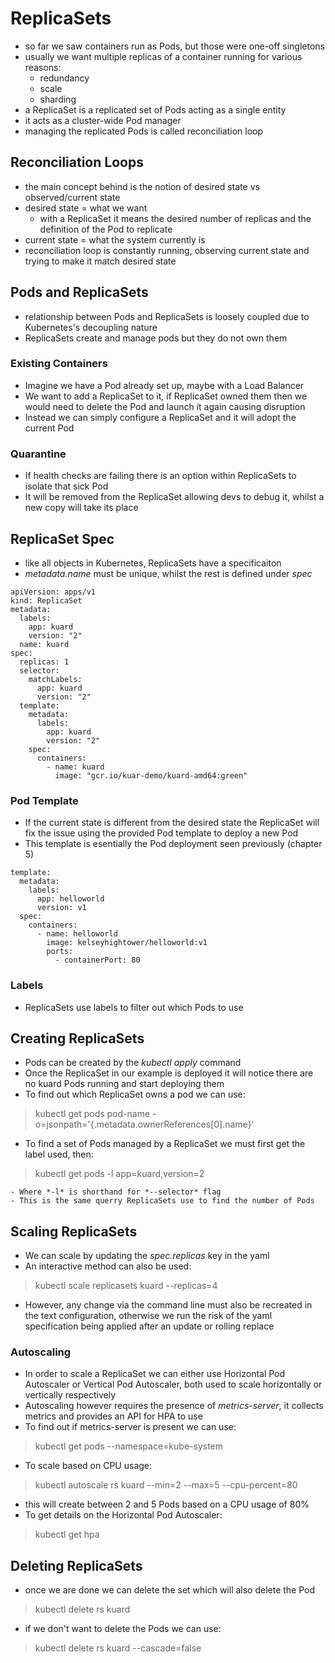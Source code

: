 # ReplicaSets

- so far we saw containers run as Pods, but those were one-off singletons
- usually we want multiple replicas of a container running for various reasons:
    - redundancy 
    - scale
    - sharding 
- a ReplicaSet is a replicated set of Pods acting as a single entity 
- it acts as a cluster-wide Pod manager
- managing the replicated Pods is called reconciliation loop

## Reconciliation Loops

- the main concept behind is the notion of desired state vs observed/current state
- desired state = what we want
    - with a ReplicaSet it means the desired number of replicas and the definition of the Pod to replicate
- current state = what the system currently is
- reconciliation loop is constantly running, observing current state and trying to make it match desired state

## Pods and ReplicaSets

- relationship between Pods and ReplicaSets is loosely coupled due to Kubernetes's decoupling nature
- ReplicaSets create and manage pods but they do not own them

### Existing Containers

- Imagine we have a Pod already set up, maybe with a Load Balancer
- We want to add a ReplicaSet to it, if ReplicaSet owned them then we would need to delete the Pod and launch it again causing disruption
- Instead we can simply configure a ReplicaSet and it will adopt the current Pod

### Quarantine

- If health checks are failing there is an option within ReplicaSets to isolate that sick Pod
- It will be removed from the ReplicaSet allowing devs to debug it, whilst a new copy will take its place

## ReplicaSet Spec

- like all objects in Kubernetes, ReplicaSets have a specificaiton 
- *metadata.name* must be unique, whilst the rest is defined under *spec*

```
apiVersion: apps/v1
kind: ReplicaSet
metadata:
  labels:
    app: kuard
    version: "2"
  name: kuard
spec:
  replicas: 1
  selector:
    matchLabels:
      app: kuard
      version: "2"
  template:
    metadata:
      labels:
        app: kuard
        version: "2"
    spec:
      containers:
        - name: kuard
          image: "gcr.io/kuar-demo/kuard-amd64:green"
```

### Pod Template

- If the current state is different from the desired state the ReplicaSet will fix the issue using the provided Pod template to deploy a new Pod
- This template is esentially the Pod deployment seen previously (chapter 5)

```
template:
  metadata:
    labels:
      app: helloworld
      version: v1
  spec:
    containers:
      - name: helloworld
        image: kelseyhightower/helloworld:v1
        ports:
          - containerPort: 80
```

### Labels

- ReplicaSets use labels to filter out which Pods to use

## Creating ReplicaSets
- Pods can be created by the *kubectl apply* command
- Once the ReplicaSet in our example is deployed it will notice there are no kuard Pods running and start deploying them
- To find out which ReplicaSet owns a pod we can use:

> kubectl get pods pod-name -o=jsonpath='{.metadata.ownerReferences[0].name}'

- To find a set of Pods managed by a ReplicaSet we must first get the label used, then:

> kubectl get pods -l app=kuard,version=2

    - Where *-l* is shorthand for *--selector* flag
    - This is the same querry ReplicaSets use to find the number of Pods

## Scaling ReplicaSets

- We can scale by updating the *spec.replicas* key in the yaml
- An interactive method can also be used:

> kubectl scale replicasets kuard --replicas=4

- However, any change via the command line must also be recreated in the text configuration, otherwise we run the risk of the yaml specification being applied after an update or rolling replace

### Autoscaling

- In order to scale a ReplicaSet we can either use Horizontal Pod Autoscaler or Vertical Pod Autoscaler, both used to scale horizontally or vertically respectively 
- Autoscaling however requires the presence of *metrics-server*, it collects metrics and provides an API for HPA to use
- To find out if metrics-server is present we can use:

> kubectl get pods --namespace=kube-system 

- To scale based on CPU usage:

> kubectl autoscale rs kuard --min=2 --max=5 --cpu-percent=80

- this will create between 2 and 5 Pods based on a CPU usage of 80%
- To get details on the Horizontal Pod Autoscaler:

> kubectl get hpa

## Deleting ReplicaSets

- once we are done we can delete the set which will also delete the Pod
> kubectl delete rs kuard

- if we don't want to delete the Pods we can use:
> kubectl delete rs kuard --cascade=false